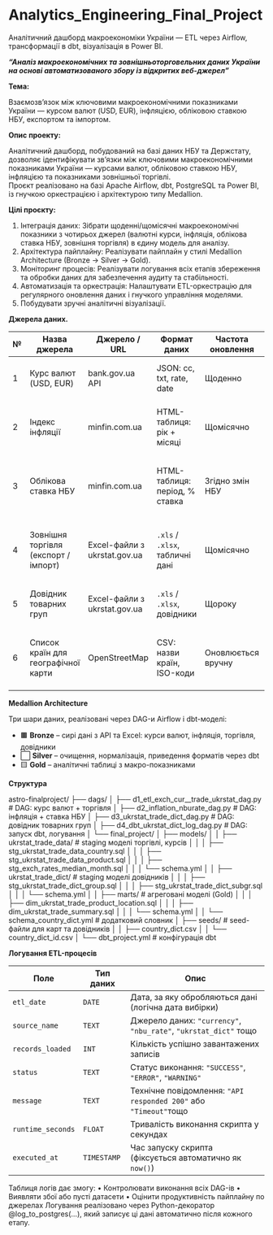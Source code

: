 # Analytics_Engineering_Final_Project
Аналітичний дашборд макроекономіки України — ETL через Airflow, трансформації в dbt, візуалізація в Power BI.

_**“Аналіз макроекономічних та зовнішньоторговельних даних України на основі автоматизованого збору із відкритих веб-джерел”**_

**Тема:**

Взаємозв’язок між ключовими макроекономічними показниками України — курсом валют (USD, EUR), інфляцією, обліковою ставкою НБУ, експортом та імпортом.

**Опис проекту:**

Аналітичний дашборд, побудований на базі даних НБУ та Держстату, дозволяє ідентифікувати зв’язки між ключовими макроекономічними показниками України — курсами валют, обліковою ставкою НБУ, інфляцією та показниками зовнішньої торгівлі.  
Проєкт реалізовано на базі Apache Airflow, dbt, PostgreSQL та Power BI, із гнучкою оркестрацією і архітектурою типу Medallion.

**Цілі проєкту:**

1.	Інтеграція даних: Зібрати щоденні/щомісячні макроекономічні показники з чотирьох джерел (валютні курси, інфляція, облікова ставка НБУ, зовнішня торгівля) в єдину модель для аналізу.
2.	Архітектура пайплайну: Реалізувати пайплайн у стилі Medallion Architecture (Bronze → Silver → Gold).
3.	Моніторинг процесів: Реалізувати логування всіх етапів збереження та обробки даних для забезпечення аудиту та стабільності.
4.	Автоматизація та оркестрація: Налаштувати ETL-оркестрацію для регулярного оновлення даних і гнучкого управління моделями.
5.	Побудувати зручні аналітичні візуалізації.
   
**Джерела даних.**

| №  | Назва джерела                          | Джерело / URL                                  | Формат даних                      | Частота оновлення   | Таблиця / об'єкт                      | Коментар / Примітки                                                                 |
|----|----------------------------------------|------------------------------------------------|-----------------------------------|---------------------|----------------------------------------|-------------------------------------------------------------------------------------|
| 1  | Курс валют (USD, EUR)                  | bank.gov.ua API                                | JSON: cc, txt, rate, date         | Щоденно              | `fin_proj.t1_raw_exch_rates`           | Автозапит до API, нормалізація дати, збереження з логуванням                        |
| 2  | Індекс інфляції                        | minfin.com.ua                                  | HTML-таблиця: рік + місяці        | Щомісячно            | `fin_proj.t2_raw_inflation_index`      | Мапінг українських місяців, нормалізація значень              |
| 3  | Облікова ставка НБУ                    | minfin.com.ua                                  | HTML-таблиця: період, % ставка    | Згідно змін НБУ      | `fin_proj.t3_raw_nbu_rate`             | З історичних змін формується daily-календар, ставка нормалізується в %, `merge_asof` |
| 4  | Зовнішня торгівля (експорт / імпорт)   | Excel-файли з ukrstat.gov.ua                   | `.xls` / `.xlsx`, табличні дані   | Щомісячно            | `fin_proj.t4_raw_ukrstat_trade_data`   | Архівні файли поточного року, парсинг періоду, фільтрація за товарними позиціями    |
| 5  | Довідник товарних груп                 | Excel-файли з ukrstat.gov.ua                   | `.xls` / `.xlsx`, довідники       | Щороку               | `fin_proj.t5_raw_ukrstat_trade_dict`   | Витяг групових назв, інтеграція ENG-версій назв, очистка по року                    |
| 6  | Список країн для географічної карти    | OpenStreetMap                                  | CSV: назви країн, ISO-коди        | Оновлюється вручну   | CSV-файл у папці `seed`                | Використовується в Power BI для географічного мапінгу експорт/імпорт за країнами    |


**Medallion Architecture**

Три шари даних, реалізовані через DAG-и Airflow і dbt-моделі:

- 🟫 **Bronze** – сирі дані з API та Excel: курси валют, інфляція, торгівля, довідники
- ⬜ **Silver** – очищення, нормалізація, приведення форматів через dbt
- 🟨 **Gold** – аналітичні таблиці з макро-показниками


**Структура**

  astro-finalproject/
├── dags/
│   ├── d1_etl_exch_cur__trade_ukrstat_dag.py            # DAG: курс валют + торгівля
│   ├── d2_inflation_nburate_dag.py                      # DAG: інфляція + ставка НБУ
│   ├── d3_ukrstat_trade_dict_dag.py                     # DAG: довідник товарних груп
│   ├── d4_dbt_ukrstat_dict_log_dag.py                   # DAG: запуск dbt, логування
│   └── final_project/
│       ├── models/
│       │   ├── ukrstat_trade_data/                      # staging моделі торгівлі, курсів
│       │   │   ├── stg_ukrstat_trade_data_country.sql
│       │   │   ├── stg_ukrstat_trade_data_product.sql
│       │   │   ├── stg_exch_rates_median_month.sql
│       │   │   └── schema.yml
│       │   ├── ukrstat_trade_dict/                      # staging моделі довідників
│       │   │   ├── stg_ukrstat_trade_dict_group.sql
│       │   │   ├── stg_ukrstat_trade_dict_subgr.sql
│       │   │   └── schema.yml
│       │   ├── marts/                                   # агреговані моделі (Gold)
│       │   │   ├── dim_ukrstat_trade_product_location.sql
│       │   │   ├── dim_ukrstat_trade_summary.sql
│       │   │   └── schema.yml
│       │   └── schema_country_dict.yml                  # додатковий словник
│       ├── seeds/                                       # seed-файли для карт та довідників
│       │   ├── country_dict.csv
│       │   └── country_dict_id.csv
│       └── dbt_project.yml                              # конфігурація dbt


**Логування ETL-процесів**

| Поле             | Тип даних   | Опис                                                                 |
|------------------|-------------|----------------------------------------------------------------------|
| `etl_date`       | `DATE`      | Дата, за яку обробляються дані (логічна дата вибірки)               |
| `source_name`    | `TEXT`      | Джерело даних: `"currency"`, `"nbu_rate"`, `"ukrstat_dict"` тощо    |
| `records_loaded` | `INT`       | Кількість успішно завантажених записів                              |
| `status`         | `TEXT`      | Статус виконання: `"SUCCESS"`, `"ERROR"`, `"WARNING"`               |
| `message`        | `TEXT`      | Технічне повідомлення: `"API responded 200"` або `"Timeout"`тощо    |
| `runtime_seconds`| `FLOAT`     | Тривалість виконання скрипта у секундах                             |
| `executed_at`    | `TIMESTAMP` | Час запуску скрипта (фіксується автоматично як `now()`)             |

Таблиця логів дає змогу:
•	Контролювати виконання всіх DAG-ів
•	Виявляти збої або пусті датасети
•	Оцінити продуктивність пайплайну по джерелах
Логування реалізовано через Python-декоратор @log_to_postgres(...), який записує ці дані автоматично після кожного етапу.
